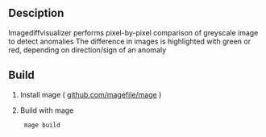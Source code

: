 ## Desciption
Imagediffvisualizer performs pixel-by-pixel comparison of greyscale image to detect anomalies
The difference in images is highlighted with green or red, depending on direction/sign of an anomaly

## Build
1. Install mage ( [github.com/magefile/mage](https://github.com/magefile/mage) )
2. Build with mage 

        mage build